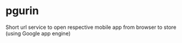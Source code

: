 # pgurin
Short url service to open respective mobile app from browser to store (using Google app engine)
